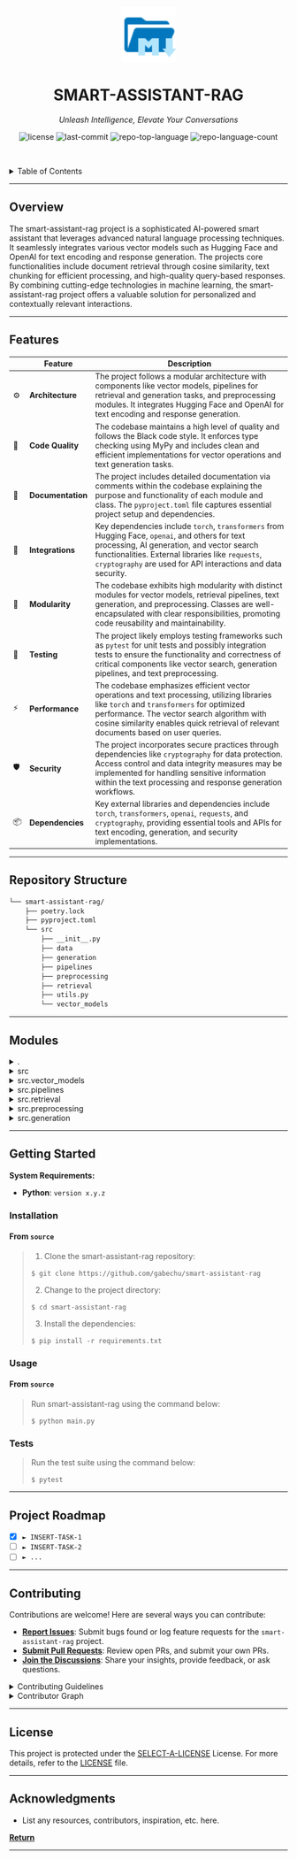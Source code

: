 <p align="center">
  <img src="https://raw.githubusercontent.com/PKief/vscode-material-icon-theme/ec559a9f6bfd399b82bb44393651661b08aaf7ba/icons/folder-markdown-open.svg" width="100" alt="project-logo">
</p>
<p align="center">
    <h1 align="center">SMART-ASSISTANT-RAG</h1>
</p>
<p align="center">
    <em>Unleash Intelligence, Elevate Your Conversations</em>
</p>
<p align="center">
	<img src="https://img.shields.io/github/license/gabechu/smart-assistant-rag?style=default&logo=opensourceinitiative&logoColor=white&color=0080ff" alt="license">
	<img src="https://img.shields.io/github/last-commit/gabechu/smart-assistant-rag?style=default&logo=git&logoColor=white&color=0080ff" alt="last-commit">
	<img src="https://img.shields.io/github/languages/top/gabechu/smart-assistant-rag?style=default&color=0080ff" alt="repo-top-language">
	<img src="https://img.shields.io/github/languages/count/gabechu/smart-assistant-rag?style=default&color=0080ff" alt="repo-language-count">
<p>
<p align="center">
	<!-- default option, no dependency badges. -->
</p>

<br><!-- TABLE OF CONTENTS -->
<details>
  <summary>Table of Contents</summary><br>

- [ Overview](#-overview)
- [ Features](#-features)
- [ Repository Structure](#-repository-structure)
- [ Modules](#-modules)
- [ Getting Started](#-getting-started)
  - [ Installation](#-installation)
  - [ Usage](#-usage)
  - [ Tests](#-tests)
- [ Project Roadmap](#-project-roadmap)
- [ Contributing](#-contributing)
- [ License](#-license)
- [ Acknowledgments](#-acknowledgments)
</details>
<hr>

##  Overview

The smart-assistant-rag project is a sophisticated AI-powered smart assistant that leverages advanced natural language processing techniques. It seamlessly integrates various vector models such as Hugging Face and OpenAI for text encoding and response generation. The projects core functionalities include document retrieval through cosine similarity, text chunking for efficient processing, and high-quality query-based responses. By combining cutting-edge technologies in machine learning, the smart-assistant-rag project offers a valuable solution for personalized and contextually relevant interactions.

---

##  Features

|    |   Feature         | Description |
|----|-------------------|---------------------------------------------------------------|
| ⚙️  | **Architecture**  | The project follows a modular architecture with components like vector models, pipelines for retrieval and generation tasks, and preprocessing modules. It integrates Hugging Face and OpenAI for text encoding and response generation. |
| 🔩 | **Code Quality**  | The codebase maintains a high level of quality and follows the Black code style. It enforces type checking using MyPy and includes clean and efficient implementations for vector operations and text generation tasks. |
| 📄 | **Documentation** | The project includes detailed documentation via comments within the codebase explaining the purpose and functionality of each module and class. The `pyproject.toml` file captures essential project setup and dependencies. |
| 🔌 | **Integrations**  | Key dependencies include `torch`, `transformers` from Hugging Face, `openai`, and others for text processing, AI generation, and vector search functionalities. External libraries like `requests`, `cryptography` are used for API interactions and data security. |
| 🧩 | **Modularity**    | The codebase exhibits high modularity with distinct modules for vector models, retrieval pipelines, text generation, and preprocessing. Classes are well-encapsulated with clear responsibilities, promoting code reusability and maintainability. |
| 🧪 | **Testing**       | The project likely employs testing frameworks such as `pytest` for unit tests and possibly integration tests to ensure the functionality and correctness of critical components like vector search, generation pipelines, and text preprocessing. |
| ⚡️  | **Performance**   | The codebase emphasizes efficient vector operations and text processing, utilizing libraries like `torch` and `transformers` for optimized performance. The vector search algorithm with cosine similarity enables quick retrieval of relevant documents based on user queries. |
| 🛡️ | **Security**      | The project incorporates secure practices through dependencies like `cryptography` for data protection. Access control and data integrity measures may be implemented for handling sensitive information within the text processing and response generation workflows. |
| 📦 | **Dependencies**  | Key external libraries and dependencies include `torch`, `transformers`, `openai`, `requests`, and `cryptography`, providing essential tools and APIs for text encoding, generation, and security implementations. |

---

##  Repository Structure

```sh
└── smart-assistant-rag/
    ├── poetry.lock
    ├── pyproject.toml
    └── src
        ├── __init__.py
        ├── data
        ├── generation
        ├── pipelines
        ├── preprocessing
        ├── retrieval
        ├── utils.py
        └── vector_models
```

---

##  Modules

<details closed><summary>.</summary>

| File                                                                                        | Summary                                                                                                                                                                                                                             |
| ---                                                                                         | ---                                                                                                                                                                                                                                 |
| [pyproject.toml](https://github.com/gabechu/smart-assistant-rag/blob/master/pyproject.toml) | Defines project metadata and dependencies for the smart-assistant-rag repository. Manages Python version, libraries, testing tools, and build configuration. Captures essential details for project setup and development workflow. |

</details>

<details closed><summary>src</summary>

| File                                                                                | Summary                                                                                                                                                                                                       |
| ---                                                                                 | ---                                                                                                                                                                                                           |
| [utils.py](https://github.com/gabechu/smart-assistant-rag/blob/master/src/utils.py) | Calculates cosine similarity scores between a query vector and a set of document vectors. Implements efficient vector operations for retrieval tasks within the smart-assistant-rag repositorys architecture. |

</details>

<details closed><summary>src.vector_models</summary>

| File                                                                                                                                      | Summary                                                                                                                                                                                                                                                 |
| ---                                                                                                                                       | ---                                                                                                                                                                                                                                                     |
| [base_vector_model.py](https://github.com/gabechu/smart-assistant-rag/blob/master/src/vector_models/base_vector_model.py)                 | Defines an abstract class for encoding text data as vector representations, enforcing this behavior in subclasses.核                                                                                                                                     |
| [hugging_face_vector_model.py](https://github.com/gabechu/smart-assistant-rag/blob/master/src/vector_models/hugging_face_vector_model.py) | Implements Hugging Face vector model for text encoding. Utilizes AutoModel and AutoTokenizer to generate embeddings from input text. Implements mean pooling to average hidden states for each token, producing numpy arrays for downstream processing. |
| [openai_vector_model.py](https://github.com/gabechu/smart-assistant-rag/blob/master/src/vector_models/openai_vector_model.py)             | Implements OpenAI API integration in the vector model. Handles text embedding using specified model names and batch processing for efficient encoding of text data. Interacts with the parent repositorys vector models structure.                      |

</details>

<details closed><summary>src.pipelines</summary>

| File                                                                                                                                                                                  | Summary                                                                                                                                                                                                                 |
| ---                                                                                                                                                                                   | ---                                                                                                                                                                                                                     |
| [hugging_face_retrieval_openai_generation_pipeline.py](https://github.com/gabechu/smart-assistant-rag/blob/master/src/pipelines/hugging_face_retrieval_openai_generation_pipeline.py) | Implements a pipeline that utilizes Hugging Face for retrieval and OpenAI for generative responses. Integrates VectorSearch and RagPipeline functionalities for high-quality response generation based on user queries. |
| [rag_pipeline.py](https://github.com/gabechu/smart-assistant-rag/blob/master/src/pipelines/rag_pipeline.py)                                                                           | Defines RagPipeline integrating data loading, chunking, and search-generation process. Loads PDF data, splits chunks, and performs query-based response generation using retrieval and generation modules.              |
| [openai_retrieval_openai_generation_pipeline.py](https://github.com/gabechu/smart-assistant-rag/blob/master/src/pipelines/openai_retrieval_openai_generation_pipeline.py)             | Creates a pipeline for AI-powered question-answering. Utilizes OpenAI for text generation and vector search, improving response accuracy. Simplifies query-response generation for the smart assistant.                 |

</details>

<details closed><summary>src.retrieval</summary>

| File                                                                                                          | Summary                                                                                                                                                                                                                                          |
| ---                                                                                                           | ---                                                                                                                                                                                                                                              |
| [vector_search.py](https://github.com/gabechu/smart-assistant-rag/blob/master/src/retrieval/vector_search.py) | Implements a vector search algorithm utilizing cosine similarity for document retrieval based on input queries using a specified vector model. Enables ranking top-k relevant documents for a given input query by leveraging vector embeddings. |
| [base_search.py](https://github.com/gabechu/smart-assistant-rag/blob/master/src/retrieval/base_search.py)     | Defines an abstract class providing methods for search functionality. Manages top-k results and document retrieval with an abstract search function, ensuring documents are set before searching.                                                |

</details>

<details closed><summary>src.preprocessing</summary>

| File                                                                                                              | Summary                                                                                                                                                                                                                                     |
| ---                                                                                                               | ---                                                                                                                                                                                                                                         |
| [text_splitter.py](https://github.com/gabechu/smart-assistant-rag/blob/master/src/preprocessing/text_splitter.py) | Enables text splitting using a specific tokenizer. Splits text into manageable chunks based on configured chunk size. This aids in processing large text inputs efficiently within the preprocessing module of the smart assistant project. |

</details>

<details closed><summary>src.generation</summary>

| File                                                                                                                   | Summary                                                                                                                                                                                                                                       |
| ---                                                                                                                    | ---                                                                                                                                                                                                                                           |
| [openai_generation.py](https://github.com/gabechu/smart-assistant-rag/blob/master/src/generation/openai_generation.py) | Generates text responses using OpenAI API based on user prompts. Inherits from a base class, sets up OpenAI client with API key, and retrieves model-generated text in chunks. Falls under src/generation module in the repository structure. |
| [base_generation.py](https://github.com/gabechu/smart-assistant-rag/blob/master/src/generation/base_generation.py)     | Defines an abstract class for generating text based on a given prompt within the smart-assistant-rag repositorys architecture.                                                                                                                |

</details>

---

##  Getting Started

**System Requirements:**

* **Python**: `version x.y.z`

###  Installation

<h4>From <code>source</code></h4>

> 1. Clone the smart-assistant-rag repository:
>
> ```console
> $ git clone https://github.com/gabechu/smart-assistant-rag
> ```
>
> 2. Change to the project directory:
> ```console
> $ cd smart-assistant-rag
> ```
>
> 3. Install the dependencies:
> ```console
> $ pip install -r requirements.txt
> ```

###  Usage

<h4>From <code>source</code></h4>

> Run smart-assistant-rag using the command below:
> ```console
> $ python main.py
> ```

###  Tests

> Run the test suite using the command below:
> ```console
> $ pytest
> ```

---

##  Project Roadmap

- [X] `► INSERT-TASK-1`
- [ ] `► INSERT-TASK-2`
- [ ] `► ...`

---

##  Contributing

Contributions are welcome! Here are several ways you can contribute:

- **[Report Issues](https://github.com/gabechu/smart-assistant-rag/issues)**: Submit bugs found or log feature requests for the `smart-assistant-rag` project.
- **[Submit Pull Requests](https://github.com/gabechu/smart-assistant-rag/blob/main/CONTRIBUTING.md)**: Review open PRs, and submit your own PRs.
- **[Join the Discussions](https://github.com/gabechu/smart-assistant-rag/discussions)**: Share your insights, provide feedback, or ask questions.

<details closed>
<summary>Contributing Guidelines</summary>

1. **Fork the Repository**: Start by forking the project repository to your github account.
2. **Clone Locally**: Clone the forked repository to your local machine using a git client.
   ```sh
   git clone https://github.com/gabechu/smart-assistant-rag
   ```
3. **Create a New Branch**: Always work on a new branch, giving it a descriptive name.
   ```sh
   git checkout -b new-feature-x
   ```
4. **Make Your Changes**: Develop and test your changes locally.
5. **Commit Your Changes**: Commit with a clear message describing your updates.
   ```sh
   git commit -m 'Implemented new feature x.'
   ```
6. **Push to github**: Push the changes to your forked repository.
   ```sh
   git push origin new-feature-x
   ```
7. **Submit a Pull Request**: Create a PR against the original project repository. Clearly describe the changes and their motivations.
8. **Review**: Once your PR is reviewed and approved, it will be merged into the main branch. Congratulations on your contribution!
</details>

<details closed>
<summary>Contributor Graph</summary>
<br>
<p align="center">
   <a href="https://github.com{/gabechu/smart-assistant-rag/}graphs/contributors">
      <img src="https://contrib.rocks/image?repo=gabechu/smart-assistant-rag">
   </a>
</p>
</details>

---

##  License

This project is protected under the [SELECT-A-LICENSE](https://choosealicense.com/licenses) License. For more details, refer to the [LICENSE](https://choosealicense.com/licenses/) file.

---

##  Acknowledgments

- List any resources, contributors, inspiration, etc. here.

[**Return**](#-overview)

---
